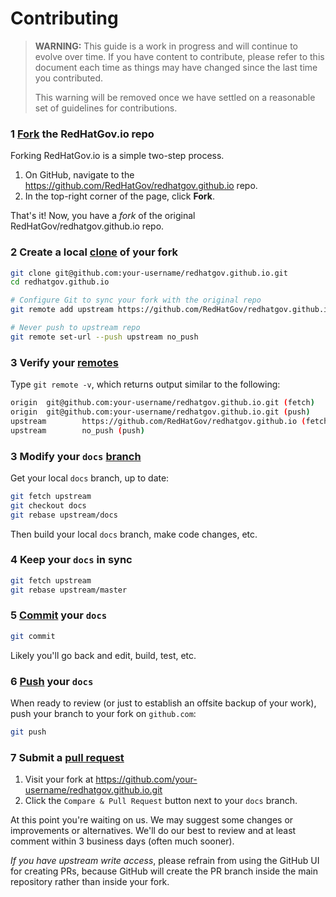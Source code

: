 # Contributing

> **WARNING:** This guide is a work in progress and will continue to evolve over
> time. If you have content to contribute, please refer to this document
> each time as things may have changed since the last time you contributed.
>
> This warning will be removed once we have settled on a reasonable set of
> guidelines for contributions.

### 1 [Fork][git-fork] the RedHatGov.io repo

Forking RedHatGov.io is a simple two-step process.

1. On GitHub, navigate to the https://github.com/RedHatGov/redhatgov.github.io
repo.
2. In the top-right corner of the page, click **Fork**.

That's it! Now, you have a _fork_ of the original RedHatGov/redhatgov.github.io
repo.

### 2 Create a local [clone][git-clone] of your fork

```sh
git clone git@github.com:your-username/redhatgov.github.io.git
cd redhatgov.github.io

# Configure Git to sync your fork with the original repo
git remote add upstream https://github.com/RedHatGov/redhatgov.github.io

# Never push to upstream repo
git remote set-url --push upstream no_push
```

### 3 Verify your [remotes][git-remotes]

Type `git remote -v`, which returns output similar to the following:

```sh
origin  git@github.com:your-username/redhatgov.github.io.git (fetch)
origin  git@github.com:your-username/redhatgov.github.io.git (push)
upstream        https://github.com/RedHatGov/redhatgov.github.io (fetch)
upstream        no_push (push)
```

### 3 Modify your `docs` [branch][git-branch]

Get your local `docs` branch, up to date:

```sh
git fetch upstream
git checkout docs
git rebase upstream/docs
```

Then build your local `docs` branch, make code changes, etc.

### 4 Keep your `docs` in sync

```sh
git fetch upstream
git rebase upstream/master
```

### 5 [Commit][git-commit] your `docs`

```sh
git commit
```

Likely you'll go back and edit, build, test, etc.

### 6 [Push][git-push] your `docs`

When ready to review (or just to establish an offsite backup of your work),
push your branch to your fork on `github.com`:

```sh
git push
```

### 7 Submit a [pull request][pr]

1. Visit your fork at https://github.com/your-username/redhatgov.github.io.git
2. Click the `Compare & Pull Request` button next to your `docs` branch.

At this point you're waiting on us. We may suggest some changes or improvements
or alternatives. We'll do our best to review and at least comment within 3
business days (often much sooner).

_If you have upstream write access_, please refrain from using the GitHub UI
for creating PRs, because GitHub will create the PR branch inside the main
repository rather than inside your fork.

[git-fork]: https://help.github.com/articles/fork-a-repo/
[git-clone]: https://git-scm.com/docs/git-clone
[git-remotes]: https://git-scm.com/book/en/v2/Git-Basics-Working-with-Remotes
[git-branch]: https://git-scm.com/docs/git-branch
[git-commit]: https://git-scm.com/docs/git-commit
[git-push]: https://git-scm.com/docs/git-push
[pr]: https://github.com/RedHatGov/redhatgov.github.io/compare/
